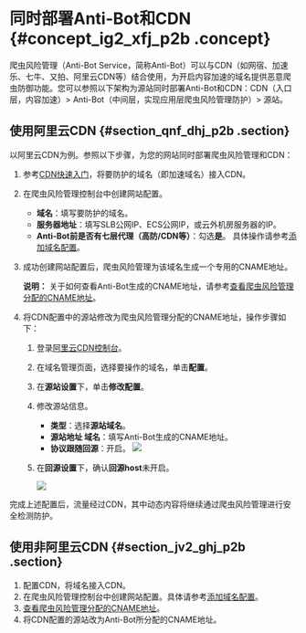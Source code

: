 # 同时部署Anti-Bot和CDN {#concept_ig2_xfj_p2b .concept}

爬虫风险管理（Anti-Bot Service，简称Anti-Bot）可以与CDN（如网宿、加速乐、七牛、又拍、阿里云CDN等）结合使用，为开启内容加速的域名提供恶意爬虫防御功能。您可以参照以下架构为源站同时部署Anti-Bot和CDN：CDN（入口层，内容加速）\> Anti-Bot（中间层，实现应用层爬虫风险管理防护）\> 源站。

## 使用阿里云CDN {#section_qnf_dhj_p2b .section}

以阿里云CDN为例。参照以下步骤，为您的网站同时部署爬虫风险管理和CDN：

1.  参考[CDN快速入门](../../cn.zh-CN/快速入门/快速入门.md#)，将要防护的域名（即加速域名）接入CDN。
2.  在爬虫风险管理控制台中创建网站配置。

    -   **域名**：填写要防护的域名。
    -   **服务器地址**：填写SLB公网IP、ECS公网IP，或云外机房服务器的IP。
    -   **Anti-Bot前是否有七层代理（高防/CDN等）**：勾选**是**。
    具体操作请参考[添加域名配置](../cn.zh-CN/快速入门/步骤1：添加域名.md#)。

3.  成功创建网站配置后，爬虫风险管理为该域名生成一个专用的CNAME地址。

    **说明：** 关于如何查看Anti-Bot生成的CNAME地址，请参考[查看爬虫风险管理分配的CNAME地址](../cn.zh-CN/快速入门/步骤1：添加域名.md#section_uvb_gnv_fgb)。

4.  将CDN配置中的源站修改为爬虫风险管理分配的CNAME地址，操作步骤如下：
    1.  登录[阿里云CDN控制台](https://cdn.console.aliyun.com/#/DomainList/list)。
    2.  在域名管理页面，选择要操作的域名，单击**配置**。
    3.  在**源站设置**下，单击**修改配置**。
    4.  修改源站信息。

        -   **类型**：选择**源站域名**。
        -   **源站地址 域名**：填写Anti-Bot生成的CNAME地址。
        -   **协议跟随回源**：开启。
        ![](http://static-aliyun-doc.oss-cn-hangzhou.aliyuncs.com/assets/img/15558/15483264547706_zh-CN.jpg)

    5.  在**回源设置**下，确认**回源host**未开启。

        ![](http://static-aliyun-doc.oss-cn-hangzhou.aliyuncs.com/assets/img/15558/15483264547707_zh-CN.jpg)


完成上述配置后，流量经过CDN，其中动态内容将继续通过爬虫风险管理进行安全检测防护。

## 使用非阿里云CDN {#section_jv2_ghj_p2b .section}

1.  配置CDN，将域名接入CDN。
2.  在爬虫风险管理控制台中创建网站配置。具体请参考[添加域名配置](../cn.zh-CN/快速入门/步骤1：添加域名.md#)。
3.  [查看爬虫风险管理分配的CNAME地址](../cn.zh-CN/快速入门/步骤1：添加域名.md#section_uvb_gnv_fgb)。
4.  将CDN配置的源站改为Anti-Bot所分配的CNAME地址。

